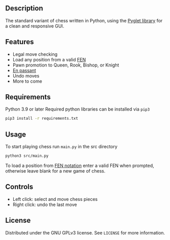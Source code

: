 ## Description
The standard variant of chess written in Python, using the [Pyglet library][1] for a clean and responsive GUI.

## Features
* Legal move checking
* Load any position from a valid [FEN][2]
* Pawn promotion to Queen, Rook, Bishop, or Knight
* [En passant][3]
* Undo moves
* More to come

## Requirements
Python 3.9 or later
Required python libraries can be installed via ``pip3``
```sh
pip3 install -r requirements.txt
```

## Usage
To start playing chess run ``main.py`` in the src directory
```sh
python3 src/main.py
```
To load a position from [FEN notation][2] enter a valid FEN when prompted, otherwise leave blank for a new game of chess.

## Controls
* Left click: select and move chess pieces
* Right click: undo the last move

## License
Distributed under the GNU GPLv3 license. See ``LICENSE`` for more information.

[1]: http://pyglet.org/
[2]: https://en.wikipedia.org/wiki/Forsyth-Edwards_Notation
[3]: https://en.wikipedia.org/wiki/En_passant
